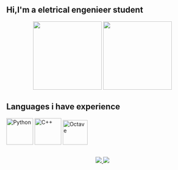 ## Hi,I'm a eletrical engenieer student 

<div align = "center">
<img height = "180em" src = "https://github-readme-stats.vercel.app/api?username=JWchester&show_icons=true&theme=dark&include_all_commits=true&count_private=true" />
<img height = "180em" src = "https://github-readme-stats.vercel.app/api/top-langs/?username=JWchester&layout=compact&langs_count=7&theme=dark" />
</div>

## Languages i have experience


<div align = "left">
<img style = "margin = 10px" alt = "Python" height = "70" src = "https://cdn.jsdelivr.net/gh/devicons/devicon/icons/python/python-original.svg" />
<img style = "margin = 10px" alt = "C++" height = "70" src = https://cdn.jsdelivr.net/gh/devicons/devicon/icons/cplusplus/cplusplus-original.svg /> 
<img style = "margin = 10px" alt = "Octave" height = "65" src = https://upload.wikimedia.org/wikipedia/commons/6/6a/Gnu-octave-logo.svg />

##
  
<div align = "center"> 
<a href="https://instagram.com/joao.paulo56" alt = "Instagram" target="_blank"> <img src = "https://img.shields.io/badge/Instagram-E4405F?style=for-the-badge&logo=instagram&logoColor=white "target =" _ blank "> </a>
<a href="https://www.linkedin.com/in/jo%C3%A3o-paulo-gomes-barbosa-a1384a1b1/" target="_blank"> <img src = "https://img.shields.io/badge/LinkedIn-0077B5?style=for-the-badge&logo=linkedin&logoColor=white "target =" _ blank "> </a>

